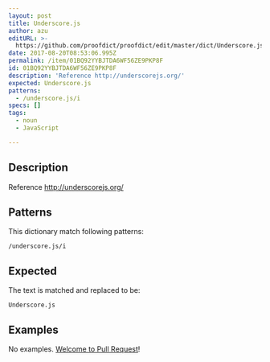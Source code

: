 ```yaml
---
layout: post
title: Underscore.js
author: azu
editURL: >-
  https://github.com/proofdict/proofdict/edit/master/dict/Underscore.js--01BQ92YYBJTDA6WF56ZE9PKP8F.yml
date: 2017-08-20T08:53:06.995Z
permalink: /item/01BQ92YYBJTDA6WF56ZE9PKP8F
id: 01BQ92YYBJTDA6WF56ZE9PKP8F
description: 'Reference http://underscorejs.org/'
expected: Underscore.js
patterns:
  - /underscore.js/i
specs: []
tags:
  - noun
  - JavaScript

---
```


## Description

Reference http://underscorejs.org/

## Patterns

This dictionary match following patterns:

    /underscore.js/i

## Expected

The text is matched and replaced to be:

    Underscore.js

## Examples

No examples. [Welcome to Pull Request](https://github.com/proofdict/proofdict/edit/master/dict/Underscore.js--01BQ92YYBJTDA6WF56ZE9PKP8F.yml)!

